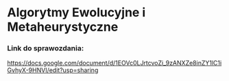 # Algorytmy Ewolucyjne i Metaheurystyczne
 
 ### Link do sprawozdania:
 https://docs.google.com/document/d/1EOVc0LJrtcvoZi_9zANXZe8inZY1lC1iGvhyX-9HNVI/edit?usp=sharing
